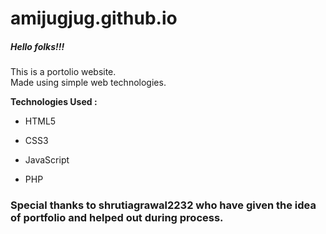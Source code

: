 # amijugjug.github.io

<h5>Hello folks!!!</h5>
<p>
	This is a portolio website.</br>
	Made using simple web technologies.
</p>
<strong>Technologies Used : </strong>
<ul>
	<li><p>HTML5</p></li>
	<li><p>CSS3</p></li>
	<li><p>JavaScript</p></li>
	<li><p>PHP</p></li>
</ul>
<h3>Special thanks to <strong> shrutiagrawal2232 </strong> who have given the idea of portfolio and helped out during process. </h3>
